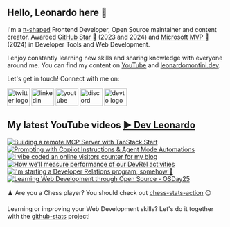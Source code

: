 ## Hello, Leonardo here 👋

I'm a [π-shaped](https://youtu.be/Dje_jaiMnYg) Frontend Developer, Open Source maintainer and content creator. Awarded [GitHub Star 🌟](https://stars.github.com/profiles/Balastrong/) (2023 and 2024) and [Microsoft MVP 🔷](https://mvp.microsoft.com/en-US/mvp/profile/51d820c5-949f-4961-aec5-09e34035cb24) (2024) in Developer Tools and Web Development.

I enjoy constantly learning new skills and sharing knowledge with everyone around me. You can find my content on [YouTube](https://www.youtube.com/c/DevLeonardo?sub_confirmation=1) and [leonardomontini.dev](https://leonardomontini.dev).

Let's get in touch! Connect with me on:

<div align="left">
  <a href="https://twitter.com/Balastrong" target="_blank"><img src="https://raw.githubusercontent.com/maurodesouza/profile-readme-generator/master/src/assets/icons/social/twitter/default.svg" width="52" height="40" alt="twitter logo" /></a>
  <a href="https://www.linkedin.com/in/leonardo-montini/" target="_blank"><img src="https://raw.githubusercontent.com/maurodesouza/profile-readme-generator/master/src/assets/icons/social/linkedin/default.svg" width="52" height="40" alt="linkedin logo" /></a>
  <a href="https://www.youtube.com/c/DevLeonardo?sub_confirmation=1" target="_blank"><img src="https://raw.githubusercontent.com/maurodesouza/profile-readme-generator/master/src/assets/icons/social/youtube/default.svg" width="52" height="40" alt="youtube logo" /></a>
  <a href="https://discord.gg/bqwyEa6We6" target="_blank"><img src="https://raw.githubusercontent.com/maurodesouza/profile-readme-generator/master/src/assets/icons/social/discord/default.svg" width="52" height="40" alt="discord logo" /></a>
  <a href="https://dev.to/balastrong" target="_blank"><img src="https://raw.githubusercontent.com/maurodesouza/profile-readme-generator/master/src/assets/icons/social/devto/default.svg" width="52" height="40" alt="devto logo" /></a>
</div>

## My latest YouTube videos [▶️ Dev Leonardo](https://www.youtube.com/@DevLeonardo?sub_confirmation=1)

<!-- BEGIN YOUTUBE-CARDS -->
[![Building a remote MCP Server with TanStack Start](https://ytcards.demolab.com/?id=pIo3wanUrgI&title=Building+a+remote+MCP+Server+with+TanStack+Start&lang=en&timestamp=1753336842&background_color=%230d1117&title_color=%23ffffff&stats_color=%23dedede&max_title_lines=1&width=250&border_radius=5&duration=724 "Building a remote MCP Server with TanStack Start")](https://www.youtube.com/watch?v=pIo3wanUrgI)
[![Prompting with Copilot Instructions & Agent Mode Automations](https://ytcards.demolab.com/?id=kpqcrNaDoyg&title=Prompting+with+Copilot+Instructions+%26+Agent+Mode+Automations&lang=en&timestamp=1753182090&background_color=%230d1117&title_color=%23ffffff&stats_color=%23dedede&max_title_lines=1&width=250&border_radius=5&duration=353 "Prompting with Copilot Instructions & Agent Mode Automations")](https://www.youtube.com/watch?v=kpqcrNaDoyg)
[![I vibe coded an online visitors counter for my blog](https://ytcards.demolab.com/?id=HAOMTH4uCkE&title=I+vibe+coded+an+online+visitors+counter+for+my+blog&lang=en&timestamp=1752589230&background_color=%230d1117&title_color=%23ffffff&stats_color=%23dedede&max_title_lines=1&width=250&border_radius=5&duration=285 "I vibe coded an online visitors counter for my blog")](https://www.youtube.com/watch?v=HAOMTH4uCkE)
[![How we'll measure performance of our DevRel activities](https://ytcards.demolab.com/?id=OabGHQ133zg&title=How+we%27ll+measure+performance+of+our+DevRel+activities&lang=en&timestamp=1750685995&background_color=%230d1117&title_color=%23ffffff&stats_color=%23dedede&max_title_lines=1&width=250&border_radius=5&duration=354 "How we'll measure performance of our DevRel activities")](https://www.youtube.com/watch?v=OabGHQ133zg)
[![I'm starting a Developer Relations program, somehow 🤷](https://ytcards.demolab.com/?id=ERWzk5iOAiU&title=I%27m+starting+a+Developer+Relations+program%2C+somehow+%F0%9F%A4%B7&lang=en&timestamp=1750158032&background_color=%230d1117&title_color=%23ffffff&stats_color=%23dedede&max_title_lines=1&width=250&border_radius=5&duration=211 "I'm starting a Developer Relations program, somehow 🤷")](https://www.youtube.com/watch?v=ERWzk5iOAiU)
[![Learning Web Development through Open Source - OSDay25](https://ytcards.demolab.com/?id=EetsTGjoYsA&title=Learning+Web+Development+through+Open+Source+-+OSDay25&lang=en&timestamp=1749639621&background_color=%230d1117&title_color=%23ffffff&stats_color=%23dedede&max_title_lines=1&width=250&border_radius=5&duration=1522 "Learning Web Development through Open Source - OSDay25")](https://www.youtube.com/watch?v=EetsTGjoYsA)
<!-- END YOUTUBE-CARDS -->

♟️ Are you a Chess player? You should check out [chess-stats-action](https://github.com/Balastrong/chess-stats-action) 😉

Learning or improving your Web Development skills? Let's do it together with the [github-stats](https://github.com/Balastrong/github-stats) project!
